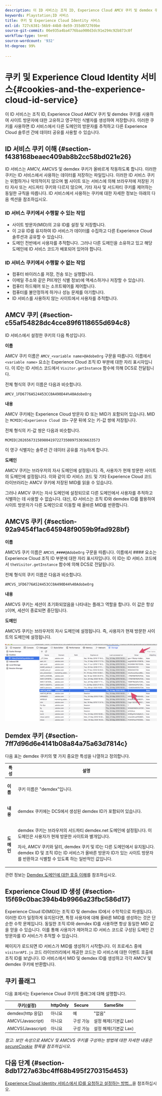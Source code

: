 ```yaml
---
description: 이 ID 서비스는 조직 ID, Experience Cloud AMCV 쿠키 및 demdex 쿠키를 사용하여 사이트 방문자에 대한 고유하고 영구적인 식별자를 생성하여 저장합니다. 이러한 쿠키를 사용하면 ID 서비스에서 다른 도메인의 방문자를 추적하고 다른 Experience Cloud 솔루션 간에 데이터 공유를 사용할 수 있습니다.
keywords: Playstation;ID 서비스
title: 쿠키 및 Experience Cloud Identity 서비스
exl-id: 727c6381-56b9-44b8-8e59-355d072769be
source-git-commit: 06e935a4ba4776baa900d3dc91e294c92b873c0f
workflow-type: tm+mt
source-wordcount: '932'
ht-degree: 99%

---
```


# 쿠키 및 Experience Cloud Identity 서비스{#cookies-and-the-experience-cloud-id-service}

이 ID 서비스는 조직 ID, Experience Cloud AMCV 쿠키 및 demdex 쿠키를 사용하여 사이트 방문자에 대한 고유하고 영구적인 식별자를 생성하여 저장합니다. 이러한 쿠키를 사용하면 ID 서비스에서 다른 도메인의 방문자를 추적하고 다른 Experience Cloud 솔루션 간에 데이터 공유를 사용할 수 있습니다.

## ID 서비스 쿠키 이해 {#section-f438168beaec409ab8b2cc58bd021e26}

ID 서비스는 AMCV, AMCVS 및 demdex 쿠키가 올바르게 작동하도록 합니다. 이러한 쿠키는 ID 서비스에서 사용하는 데이터를 저장하는 파일입니다. 이러한 ID 서비스 쿠키는 위험하거나 악의적이지 않으며 웹 사이트 또는 서비스에 의해 브라우저에 저장된 기타 자사 또는 서드파티 쿠키와 다르지 않으며, 기타 자사 및 서드파티 쿠키를 제어하는 동일한 규칙을 따릅니다. ID 서비스에서 사용하는 쿠키에 대한 자세한 정보는 아래의 다음 섹션을 참조하십시오.

### ID 서비스 쿠키에서 수행할 수 있는 작업

* 사이트 방문자(MID)의 고유 ID를 설정 및 저장합니다.
* 이 고유 ID를 유지하여 ID 서비스가 데이터를 수집하고 다른 Experience Cloud 솔루션과 공유할 수 있습니다.
* 도메인 전반에서 사용자를 추적합니다. 그러나 다른 도메인을 소유하고 있고 해당 도메인에 ID 서비스 코드가 배포되어 있어야 합니다.

### ID 서비스 쿠키에서 수행할 수 없는 작업

* 컴퓨터 바이러스를 저장, 전송 또는 실행합니다.
* 이메일 주소와 같은 PII(개인 식별 정보)에 액세스하거나 저장할 수 있습니다.
* 컴퓨터 하드웨어 또는 소프트웨어를 제어합니다.
* 컴퓨터를 불안정하게 하거나 성능 문제를 야기합니다.
* ID 서비스를 사용하지 않는 사이트에서 사용자를 추적합니다.

## AMCV 쿠키 {#section-c55af54828dc4cce89f6118655d694c8}

ID 서비스에서 설정한 쿠키의 다음 특성입니다.

**이름**

AMCV 쿠키 이름은 `AMCV_<variable name>@AdobeOrg` 구문을 따릅니다. 이름에서 `<variable name>` 요소는 Experience Cloud 조직 ID 부분에 대한 자리 표시자입니다. 이 ID는 ID 서비스 코드에서 `Visitor.getInstance` 함수에 의해 DCS로 전달됩니다.

전체 형식의 쿠키 이름은 다음과 비슷합니다.

```
AMCV_1FD6776A524453CC0A490D44%40AdobeOrg
```

**내용**

AMCV 쿠키에는 Experience Cloud 방문자 ID 또는 MID가 포함되어 있습니다. MID는 `MCMID|<Experience Cloud ID>` 구문 뒤에 오는 키-값 쌍에 저장됩니다.

전체 형식의 키-값 쌍은 다음과 비슷합니다.

```
MCMID|20265673158980419722735089753036633573
```

이 영구 식별자는 솔루션 간 데이터 공유를 가능하게 합니다.

**도메인**

AMCV 쿠키는 브라우저의 자사 도메인에 설정됩니다. 즉, 사용자가 현재 방문한 사이트의 도메인에 설정됩니다. 이와 같이 ID 서비스 코드 및 기타 Experience Cloud 코드 라이브러리는 AMCV 쿠키에 저장된 MID를 읽을 수 있습니다.

그러나 AMCV 쿠키는 자사 도메인에 설정되므로 다른 도메인에서 사용자를 추적하고 식별하는 데 사용할 수 없습니다. 대신, ID 서비스는 조직 ID와 demdex ID를 활용하여 사이트 방문자가 다른 도메인으로 이동할 때 올바른 MID를 반환합니다.

## AMCVS 쿠키 {#section-92a9454f1ac645948f9059b9fad928bf}

**이름**

AMCVS 쿠키 이름은 `AMCVS_####@AdobeOrg` 구문을 따릅니다. 이름에서 #### 요소는 Experience Cloud 조직 ID 부분에 대한 자리 표시자입니다. 이 ID는 ID 서비스 코드에서 `theVisitor.getInstance` 함수에 의해 DCS로 전달됩니다.

전체 형식의 쿠키 이름은 다음과 비슷합니다.

```
AMCVS_1FD6776A524453CC0A490D44%40AdobeOrg
```

**내용**

AMCVS 쿠키는 세션이 초기화되었음을 나타내는 플래그 역할을 합니다. 이 값은 항상 `1`이며, 세션이 종료되면 중단됩니다.

**도메인**

AMCVS 쿠키는 브라우저의 자사 도메인에 설정됩니다. 즉, 사용자가 현재 방문한 사이트의 도메인에 설정됩니다.

![](assets/AMCVS-cookie.png)

## Demdex 쿠키 {#section-7ff7d96d6e4141b08a84a75a63d7814c}

다음 표는 demdex 쿠키의 몇 가지 중요한 특성을 나열하고 정의합니다.

<table id="table_18E3CAF3550E4BB6A199736AACE39202"> 
 <thead> 
  <tr> 
   <th colname="col1" class="entry"> 특성 </th> 
   <th colname="col2" class="entry"> 설명 </th> 
  </tr> 
 </thead>
 <tbody> 
  <tr> 
   <td colname="col1"> <p> <b>이름</b> </p> </td> 
   <td colname="col2"> <p>쿠키 이름은 "demdex"입니다. </p> </td> 
  </tr> 
  <tr> 
   <td colname="col1"> <p> <b>내용</b> </p> </td> 
   <td colname="col2"> <p>demdex 쿠키에는 DCS에서 생성된 demdex ID가 포함되어 있습니다. </p> </td> 
  </tr> 
  <tr> 
   <td colname="col1"> <p> <b>도메인</b> </p> </td> 
   <td colname="col2"> <p>demdex 쿠키는 브라우저의 서드파티 demdex.net 도메인에 설정됩니다. 이 도메인은 사용자가 현재 방문한 사이트와 별개입니다. </p> <p>자사, AMCV 쿠키와 달리, demdex 쿠키 및 ID는 다른 도메인에서 유지됩니다. demdex ID 및 조직 ID는 ID 서비스가 올바른 방문자 ID가 있는 사이트 방문자를 반환하고 식별할 수 있도록 하는 일반적인 값입니다. </p> </td> 
  </tr> 
 </tbody> 
</table>

관련 정보는 [Demdex 도메인에 대한 호출 이해](https://experienceleague.adobe.com/docs/audience-manager/user-guide/reference/demdex-calls.html?lang=en)를 참조하십시오.

## Experience Cloud ID 생성 {#section-15f69c0bac394b4b9966a23fbc586d17}

Experience Cloud ID(MID)는 조직 ID 및 demdex ID에서 수학적으로 파생됩니다. 이러한 ID가 일정하게 유지된다면, 특정 사용자에 대해 올바른 MID를 생성하는 것은 단순한 수학 문제입니다. 동일한 조직 ID와 demdex ID를 사용하면 항상 동일한 MID 값을 얻을 수 있습니다. 이를 통해 사용자가 제어하고 ID 서비스 코드로 구성된 도메인 간 방문자를 ID 서비스가 추적할 수 있습니다.

페이지가 로드되면 ID 서비스가 MID를 생성하기 시작합니다. 이 프로세스 중에 `visitorAPI.js` 코드 라이브러리에서 제공한 코드는 ID 서비스에 대한 이벤트 호출에 조직 ID를 보냅니다. ID 서비스에서 MID 및 demdex ID를 생성하고 각각 AMCV 및 demdex 쿠키에 반환합니다.

## 쿠키 플래그

다음 표에서는 Experience Cloud 쿠키의 플래그에 대해 설명합니다.

| 쿠키(설정) | httpOnly | Secure | SameSite |
|--- |--- |--- |--- |
| demdex(http 응답) | 아니요 | 예 | &quot;없음&quot; |
| AMCV(Javascript) | 아니요 | 구성 가능 | 설정 해제(기본값 Lax) |
| AMCVS(Javascript) | 아니요 | 구성 가능 | 설정 해제(기본값 Lax) |

*참고: 보안 속성으로 AMCV 및 AMCVS 쿠키를 구성하는 방법에 대한 자세한 내용은 [secureCookie](../library/function-vars/securecookie.md) 항목을 참조하십시오.*

## 다음 단계 {#section-8db1727a63bc4ff68b495f270315d453}

[Experience Cloud Identity 서비스에서 ID를 요청하고 설정하는 방법...](../introduction/id-request.md#concept-2caacebb1d244402816760e9b8bcef6a)을 참조하십시오.
